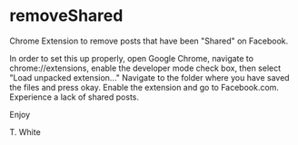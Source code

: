 # removeShared
Chrome Extension to remove posts that have been "Shared" on Facebook.

In order to set this up properly, open Google Chrome, navigate to chrome://extensions, enable the developer mode check box, then select
"Load unpacked extension..." Navigate to the folder where you have saved the files and press okay. Enable the extension and go to 
Facebook.com. Experience a lack of shared posts. 

Enjoy

T. White
